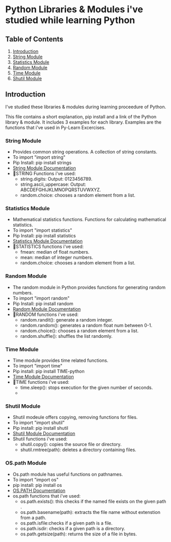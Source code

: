 # Python Libraries & Modules i've studied while learning Python

## Table of Contents
1. [Introduction](#introduction)
2. [String Module](#String)
3. [Statistics Module](#statistics)
4. [Random Module](#random)
5. [Time Module](#time-module)
6. [Shutil Module](#shutil-module)

## Introduction
I've studied these libraries & modules during learning proceedure of Python.

This file contains a short explanation, pip install and  a link of the Python library & module. It includes 3 examples for each library. Examples are the functions that i've used in Py-Learn Excercises.

### String Module
- Provides common string operations. A collection of string constants.
- To import "import string"
- Pip Install: pip install strings
- [String Module Documentation](https://docs.python.org/3/library/string.html)
- 🔻STRING Functions i've used:
    - string.digits: Output: 0123456789.
    - string.ascii_uppercase: Output: ABCDEFGHIJKLMNOPQRSTUVWXYZ.
    - random.choice: chooses a random element from a list.

### Statistics Module
- Mathematical statistics functions. Functions for calculating mathematical statistics.
- To import "import statistics"
- Pip Install: pip install statistics
- [Statistics Module Documentation](https://docs.python.org/3/library/statistics.html#module-statistics)
- 🔻STATISTICS functions i've used:
    - fmean: median of float numbers.
    - mean: median of integer numbers.
    - random.choice: chooses a random element from a list.


### Random Module
- The random module in Python provides functions for generating random numbers.
- To import "import random"
- Pip Install: pip install random
- [Random Module Documentation](https://docs.python.org/3/library/random.html)
- 🔻RANDOM functions i've used: 
    - random.randit(): generate a random integer.
    - random.random(): generates a random float num between 0-1.
    - random.choice(): chooses a random element from a list.
    - random.shuffle(): shuffles the list randomly.
    
### Time Module
- Time module provides time related functions.
- To import "import time"
- Pip install: pip install TIME-python
- [Time Module Documentation](https://docs.python.org/3/library/time.html)
- 🔻TIME functions i've used:
    - time.sleep(): stops execution for the given number of seconds.
    - 

### Shutil Module
- Shutil modeule offers copying, removing functions for files.
- To import "import shutil"
- Pip install: pip install shutil
- [Shutil Module Documentation](https://docs.python.org/3/library/shutil.html)
- Shutil functions i've used:
    - shutil.copy(): copies the source file or directory.
    - shutil.rmtree(path): deletes a directory containing files.

### OS.path Module
- Os.path module has useful functions on pathnames.
- To import "import os"
- pip install: pip install os
- [OS.PATH Documentation](https://docs.python.org/3/library/os.path.html#module-os.path)
- os.path functions that i've used:
    - os.path.exists(): this checks if the named file exists on the given path .
    - os.path.basename(path): extracts the file name without extenstion from a path.
    - os.path.isfile:checks if a given path is a file.
    - os.path.isdir: checks if a given path is a directory.
    - os.path.getsize(path): returns the size of a file in bytes.